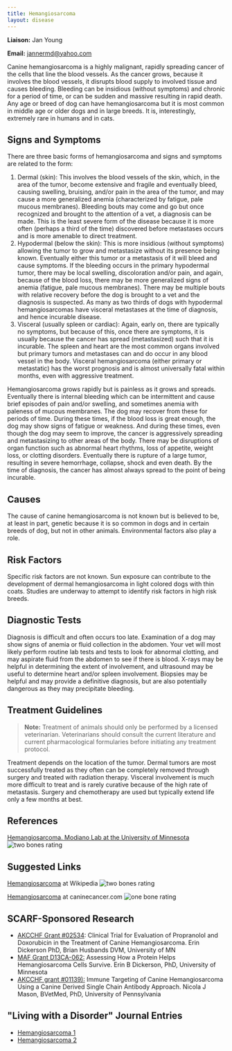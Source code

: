 ```yaml
---
title: Hemangiosarcoma
layout: disease
---
```


**Liaison:** Jan Young

**Email:** [jannermd@yahoo.com](mailto:jannermd@yahoo.com)

Canine hemangiosarcoma is a highly malignant, rapidly spreading cancer
of the cells that line the blood vessels. As the cancer grows, because
it involves the blood vessels, it disrupts blood supply to involved
tissue and causes bleeding. Bleeding can be insidious (without symptoms)
and chronic for a period of time, or can be sudden and massive resulting
in rapid death. Any age or breed of dog can have hemangiosarcoma but it
is most common in middle age or older dogs and in large breeds. It is,
interestingly, extremely rare in humans and in cats.

## Signs and Symptoms

There are three basic forms of hemangiosarcoma and signs and symptoms
are related to the form:

1. Dermal (skin): This involves the blood vessels of the skin, which,
   in the area of the tumor, become extensive and fragile and
   eventually bleed, causing swelling, bruising, and/or pain in the
   area of the tumor, and may cause a more generalized anemia
   (characterized by fatigue, pale mucous membranes). Bleeding bouts
   may come and go but once recognized and brought to the attention of
   a vet, a diagnosis can be made. This is the least severe form of the
   disease because it is more often (perhaps a third of the time)
   discovered before metastases occurs and is more amenable to direct
   treatment.
2. Hypodermal (below the skin): This is more insidious (without
   symptoms) allowing the tumor to grow and metastasize without its
   presence being known. Eventually either this tumor or a metastasis
   of it will bleed and cause symptoms. If the bleeding occurs in the
   primary hypodermal tumor, there may be local swelling, discoloration
   and/or pain, and again, because of the blood loss, there may be more
   generalized signs of anemia (fatigue, pale mucous membranes). There
   may be multiple bouts with relative recovery before the dog is
   brought to a vet and the diagnosis is suspected. As many as two
   thirds of dogs with hypodermal hemangiosarcomas have visceral
   metastases at the time of diagnosis, and hence incurable disease.
3. Visceral (usually spleen or cardiac): Again, early on, there are
   typically no symptoms, but because of this, once there are symptoms,
   it is usually because the cancer has spread (metastasized) such that
   it is incurable. The spleen and heart are the most common organs
   involved but primary tumors and metastases can and do occur in any
   blood vessel in the body. Visceral hemangiosarcoma (either primary
   or metastatic) has the worst prognosis and is almost universally
   fatal within months, even with aggressive treatment.

Hemangiosarcoma grows rapidly but is painless as it grows and spreads.
Eventually there is internal bleeding which can be intermittent and
cause brief episodes of pain and/or swelling, and sometimes anemia with
paleness of mucous membranes. The dog may recover from these for periods
of time. During these times, if the blood loss is great enough, the dog
may show signs of fatigue or weakness. And during these times, even
though the dog may seem to improve, the cancer is aggressively spreading
and metastasizing to other areas of the body. There may be disruptions
of organ function such as abnormal heart rhythms, loss of appetite,
weight loss, or clotting disorders. Eventually there is rupture of a
large tumor, resulting in severe hemorrhage, collapse, shock and even
death. By the time of diagnosis, the cancer has almost always spread to
the point of being incurable.

## Causes

The cause of canine hemangiosarcoma is not known but is believed to be,
at least in part, genetic because it is so common in dogs and in certain
breeds of dog, but not in other animals. Environmental factors also play
a role.

## Risk Factors

Specific risk factors are not known. Sun exposure can contribute to the
development of dermal hemangiosarcoma in light colored dogs with thin
coats. Studies are underway to attempt to identify risk factors in high
risk breeds.

## Diagnostic Tests

Diagnosis is difficult and often occurs too late. Examination of a dog
may show signs of anemia or fluid collection in the abdomen. Your vet
will most likely perform routine lab tests and tests to look for
abnormal clotting, and may aspirate fluid from the abdomen to see if
there is blood. X-rays may be helpful in determining the extent of
involvement, and ultrasound may be useful to determine heart and/or
spleen involvement. Biopsies may be helpful and may provide a definitive
diagnosis, but are also potentially dangerous as they may precipitate
bleeding.

## Treatment Guidelines

> **Note:** Treatment of animals should only be performed by a licensed
> veterinarian. Veterinarians should consult the current literature and
> current pharmacological formularies before initiating any treatment
> protocol.

Treatment depends on the location of the tumor. Dermal tumors are most
successfully treated as they often can be completely removed through
surgery and treated with radiation therapy. Visceral involvement is much
more difficult to treat and is rarely curative because of the high rate
of metastasis. Surgery and chemotherapy are used but typically extend
life only a few months at best.

## References

[Hemangiosarcoma. Modiano Lab at the University of Minnesota](https://modianolab.org/index.php/cancer-info/hemangiosarcoma/) ![two bones rating](/img/2-bones.gif)

## Suggested Links

[Hemangiosarcoma](http://en.wikipedia.org/wiki/Hemangiosarcoma) at Wikipedia ![two bones rating](/img/2-bones.gif)

[Hemangiosarcoma](https://web.archive.org/web/20150602013549/http://www.caninecancer.com/Hemangiosarcoma.html) at caninecancer.com ![one bone rating](/img/1-bone.gif)

## SCARF-Sponsored Research

- [AKCCHF Grant #02534](/research/current-studies/akcchf-grant-02534/): Clinical Trial for Evaluation of Propranolol and Doxorubicin in the Treatment of Canine Hemangiosarcoma. Erin Dickerson PhD, Brian Husbands DVM, University of MN
- [MAF Grant D13CA-062:](/research/current-studies/morris-animal-foundation-grant-d13ca-062) Assessing How a Protein Helps Hemangiosarcoma Cells Survive. Erin B Dickerson, PhD, University of Minnesota
- [AKCCHF grant #01139):](/research/current-studies/akcchf-grant-01139) Immune Targeting of Canine Hemangiosarcoma Using a Canine Derived Single Chain Antibody Approach. Nicola J Mason, BVetMed, PhD, University of Pennsylvania

## "Living with a Disorder" Journal Entries

- [Hemangiosarcoma 1](/diseases/hemangiosarcoma-hemangiosarcoma-1)
- [Hemangiosarcoma 2](/diseases/hemangiosarcoma-hemangiosarcoma-2)
